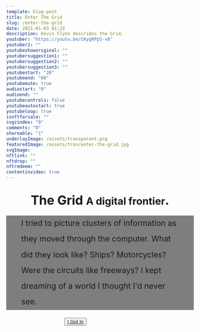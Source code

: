 ```yaml
---
template: blog-post
title: Enter The Grid
slug: /enter-the-grid
date: 2021-01-03 01:23
description: Kevin Flynn describes the Grid.
youtuber: "https://youtu.be/CKygRPp5-v0"
youtuber2: ""
youtubeshoworiginal: ""
youtubersuggestion1: ""
youtubersuggestion2: ""
youtubersuggestion3: ""
youtubestart: "20"
youtubeend: "68"
youtubemute: true
audiostart: "0"
audioend: ""
youtubecontrols: false
youtubeautostart: true
youtubeloop: true
isnftforsale: ""
svgzindex: "0"
comments: "0"
shareable: "1"
underlayImage: /assets/transparent.png
featuredImage: /assets/tron/enter-the-grid.jpg
svgImage: 
nftlink: ""
nftdrop: ""
nftredeem: ""
contentinvideo: true
---
```

 <object class="" id="" data="/assets/tron/light-cycle.svg" type="image/svg+xml" style="position:absolute; bottom:0; z-index:; width:100%; height:100%; background:transparent; object-fit:contain;"  alt="animated content" title="animated content" ></object>

<h2 class="tronText TRON" style="font-size:clamp(14px, 3.5vw, 4.6rem); line-height:; margin:2rem 0 20px 0; text-align:center">The Grid  <span class="neonText" style="font-size:80%">A digital frontier</span>.</h2>


<div class="tronText" style="line-height:200%; font-size:clamp(1rem, 2.2vw, 3rem); padding:0 8%; background:rgba(0,0,0,0.50); position:relative;">



I tried to picture clusters of information as they moved through the computer. What did they look like? Ships? Motorcycles? Were the circuits like freeways? I kept dreaming of a world I thought I'd never see.

<button class="actionJackson TRON tronText" style="position:absolute; right:30vw; margin-top:; text-align:center"><a href="/where-is-kevin-flynn/">I Got In</a></button>

</div>





<!-- <h2 class="tronText" style="display:grid; place-content:center; text-align:center; font-size:12vw;">
        <div class="">Coming Soon!</div>
      </h2> -->


 


 

 

<!-- XjuLZwlDxh8 -->
